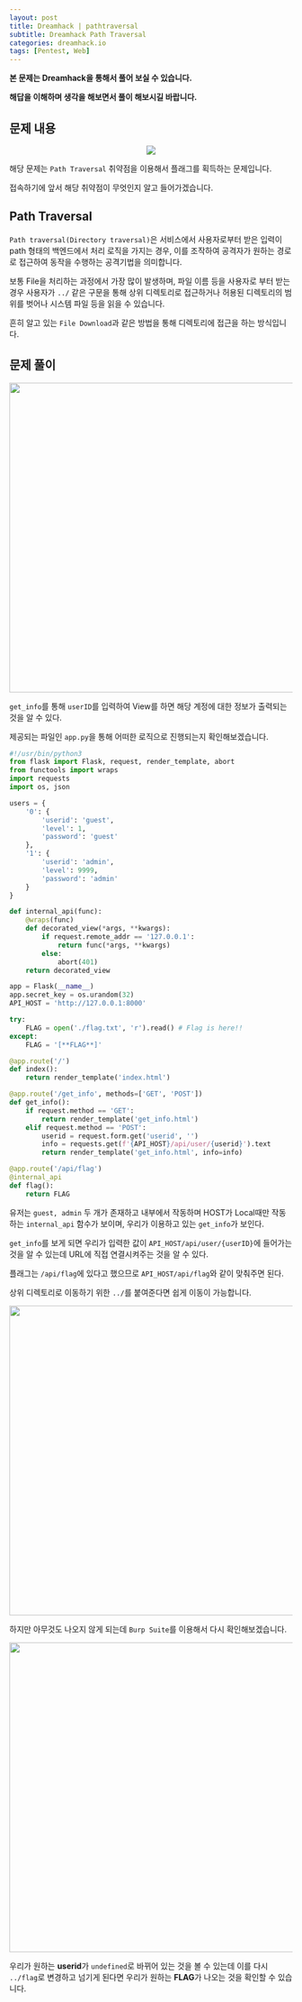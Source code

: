 ```yaml
---
layout: post
title: Dreamhack | pathtraversal
subtitle: Dreamhack Path Traversal
categories: dreamhack.io
tags: [Pentest, Web]
---
```

 
**본 문제는 Dreamhack을 통해서 풀어 보실 수 있습니다.**

**해답을 이해하며 생각을 해보면서 풀이 해보시길 바랍니다.**

## 문제 내용

<p align="center">
<img src ="https://user-images.githubusercontent.com/78135526/236079480-94583ca3-606b-455b-89aa-2484e0cab190.png"> 
</p>

해당 문제는 `Path Traversal` 취약점을 이용해서 플래그를 획득하는 문제입니다.

접속하기에 앞서 해당 취약점이 무엇인지 알고 들어가겠습니다.

## Path Traversal

`Path traversal(Directory traversal)`은 서비스에서 사용자로부터 받은 입력이 path 형태의 백엔드에서 처리 로직을 가지는 경우, 이를 조작하여 공격자가 원하는 경로로 접근하여 동작을 수행하는 공격기법을 의미합니다.

보통 File을 처리하는 과정에서 가장 많이 발생하며, 파일 이름 등을 사용자로 부터 받는 경우 사용자가 `../` 같은 구문을 통해 상위 디렉토리로 접근하거나 허용된 디렉토리의 범위를 벗어나 시스템 파일 등을 읽을 수 있습니다.

흔히 알고 있는 `File Download`과 같은 방법을 통해 디렉토리에 접근을 하는 방식입니다.

## 문제 풀이

<p align="center">
<img src ="https://user-images.githubusercontent.com/78135526/236079984-b116e397-fa2e-4cdb-b152-0f9178279349.png" width = 550> 
</p>

`get_info`를 통해 `userID`를 입력하여 View를 하면 해당 계정에 대한 정보가 출력되는 것을 알 수 있다.

제공되는 파일인 `app.py`을 통해 어떠한 로직으로 진행되는지 확인해보겠습니다.

```python
#!/usr/bin/python3
from flask import Flask, request, render_template, abort
from functools import wraps
import requests
import os, json

users = {
    '0': {
        'userid': 'guest',
        'level': 1,
        'password': 'guest'
    },
    '1': {
        'userid': 'admin',
        'level': 9999,
        'password': 'admin'
    }
}

def internal_api(func):
    @wraps(func)
    def decorated_view(*args, **kwargs):
        if request.remote_addr == '127.0.0.1':
            return func(*args, **kwargs)
        else:
            abort(401)
    return decorated_view

app = Flask(__name__)
app.secret_key = os.urandom(32)
API_HOST = 'http://127.0.0.1:8000'

try:
    FLAG = open('./flag.txt', 'r').read() # Flag is here!!
except:
    FLAG = '[**FLAG**]'

@app.route('/')
def index():
    return render_template('index.html')

@app.route('/get_info', methods=['GET', 'POST'])
def get_info():
    if request.method == 'GET':
        return render_template('get_info.html')
    elif request.method == 'POST':
        userid = request.form.get('userid', '')
        info = requests.get(f'{API_HOST}/api/user/{userid}').text
        return render_template('get_info.html', info=info)

@app.route('/api/flag')
@internal_api
def flag():
    return FLAG
```

유저는 `guest, admin` 두 개가 존재하고 내부에서 작동하며 HOST가 Local때만 작동하는 `internal_api` 함수가 보이며, 우리가 이용하고 있는 `get_info`가 보인다.

`get_info`를 보게 되면 우리가 입력한 값이 `API_HOST/api/user/{userID}`에 들어가는 것을 알 수 있는데 URL에 직접 연결시켜주는 것을 알 수 있다.

플래그는 `/api/flag`에 있다고 했으므로 `API_HOST/api/flag`와 같이 맞춰주면 된다.

상위 디렉토리로 이동하기 위한 `../`를 붙여준다면 쉽게 이동이 가능합니다.

<p align="center">
<img src ="https://user-images.githubusercontent.com/78135526/236082366-895de829-cc0c-465f-b401-303bc30548f0.png" width = 550> 
</p>

하지만 아무것도 나오지 않게 되는데 `Burp Suite`를 이용해서 다시 확인해보겠습니다.

<p align="center">
<img src ="https://user-images.githubusercontent.com/78135526/236082707-bca3bfbe-4559-411c-8669-00781c395103.png" width = 550> 
</p>

우리가 원하는 **userid**가 `undefined`로 바뀌어 있는 것을 볼 수 있는데 이를 다시 `../flag`로 변경하고 넘기게 된다면 우리가 원하는 **FLAG**가 나오는 것을 확인할 수 있습니다.